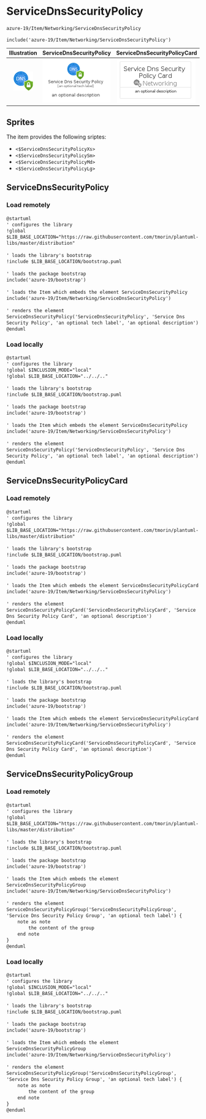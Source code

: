 # ServiceDnsSecurityPolicy


```text
azure-19/Item/Networking/ServiceDnsSecurityPolicy
```

```text
include('azure-19/Item/Networking/ServiceDnsSecurityPolicy')
```



| Illustration | ServiceDnsSecurityPolicy | ServiceDnsSecurityPolicyCard | ServiceDnsSecurityPolicyGroup |
| :---: | :---: | :---: | :---: |
| ![illustration for Illustration](../../../azure-19/Item/Networking/ServiceDnsSecurityPolicy.png) | ![illustration for ServiceDnsSecurityPolicy](../../../azure-19/Item/Networking/ServiceDnsSecurityPolicy.Local.png) | ![illustration for ServiceDnsSecurityPolicyCard](../../../azure-19/Item/Networking/ServiceDnsSecurityPolicyCard.Local.png) | ![illustration for ServiceDnsSecurityPolicyGroup](../../../azure-19/Item/Networking/ServiceDnsSecurityPolicyGroup.Local.png) |



## Sprites
The item provides the following sriptes:

- `<$ServiceDnsSecurityPolicyXs>`
- `<$ServiceDnsSecurityPolicySm>`
- `<$ServiceDnsSecurityPolicyMd>`
- `<$ServiceDnsSecurityPolicyLg>`





## ServiceDnsSecurityPolicy

### Load remotely
```plantuml
@startuml
' configures the library
!global $LIB_BASE_LOCATION="https://raw.githubusercontent.com/tmorin/plantuml-libs/master/distribution"

' loads the library's bootstrap
!include $LIB_BASE_LOCATION/bootstrap.puml

' loads the package bootstrap
include('azure-19/bootstrap')

' loads the Item which embeds the element ServiceDnsSecurityPolicy
include('azure-19/Item/Networking/ServiceDnsSecurityPolicy')

' renders the element
ServiceDnsSecurityPolicy('ServiceDnsSecurityPolicy', 'Service Dns Security Policy', 'an optional tech label', 'an optional description')
@enduml
```

### Load locally
```plantuml
@startuml
' configures the library
!global $INCLUSION_MODE="local"
!global $LIB_BASE_LOCATION="../../.."

' loads the library's bootstrap
!include $LIB_BASE_LOCATION/bootstrap.puml

' loads the package bootstrap
include('azure-19/bootstrap')

' loads the Item which embeds the element ServiceDnsSecurityPolicy
include('azure-19/Item/Networking/ServiceDnsSecurityPolicy')

' renders the element
ServiceDnsSecurityPolicy('ServiceDnsSecurityPolicy', 'Service Dns Security Policy', 'an optional tech label', 'an optional description')
@enduml
```

## ServiceDnsSecurityPolicyCard

### Load remotely
```plantuml
@startuml
' configures the library
!global $LIB_BASE_LOCATION="https://raw.githubusercontent.com/tmorin/plantuml-libs/master/distribution"

' loads the library's bootstrap
!include $LIB_BASE_LOCATION/bootstrap.puml

' loads the package bootstrap
include('azure-19/bootstrap')

' loads the Item which embeds the element ServiceDnsSecurityPolicyCard
include('azure-19/Item/Networking/ServiceDnsSecurityPolicy')

' renders the element
ServiceDnsSecurityPolicyCard('ServiceDnsSecurityPolicyCard', 'Service Dns Security Policy Card', 'an optional description')
@enduml
```

### Load locally
```plantuml
@startuml
' configures the library
!global $INCLUSION_MODE="local"
!global $LIB_BASE_LOCATION="../../.."

' loads the library's bootstrap
!include $LIB_BASE_LOCATION/bootstrap.puml

' loads the package bootstrap
include('azure-19/bootstrap')

' loads the Item which embeds the element ServiceDnsSecurityPolicyCard
include('azure-19/Item/Networking/ServiceDnsSecurityPolicy')

' renders the element
ServiceDnsSecurityPolicyCard('ServiceDnsSecurityPolicyCard', 'Service Dns Security Policy Card', 'an optional description')
@enduml
```

## ServiceDnsSecurityPolicyGroup

### Load remotely
```plantuml
@startuml
' configures the library
!global $LIB_BASE_LOCATION="https://raw.githubusercontent.com/tmorin/plantuml-libs/master/distribution"

' loads the library's bootstrap
!include $LIB_BASE_LOCATION/bootstrap.puml

' loads the package bootstrap
include('azure-19/bootstrap')

' loads the Item which embeds the element ServiceDnsSecurityPolicyGroup
include('azure-19/Item/Networking/ServiceDnsSecurityPolicy')

' renders the element
ServiceDnsSecurityPolicyGroup('ServiceDnsSecurityPolicyGroup', 'Service Dns Security Policy Group', 'an optional tech label') {
    note as note
        the content of the group
    end note
}
@enduml
```

### Load locally
```plantuml
@startuml
' configures the library
!global $INCLUSION_MODE="local"
!global $LIB_BASE_LOCATION="../../.."

' loads the library's bootstrap
!include $LIB_BASE_LOCATION/bootstrap.puml

' loads the package bootstrap
include('azure-19/bootstrap')

' loads the Item which embeds the element ServiceDnsSecurityPolicyGroup
include('azure-19/Item/Networking/ServiceDnsSecurityPolicy')

' renders the element
ServiceDnsSecurityPolicyGroup('ServiceDnsSecurityPolicyGroup', 'Service Dns Security Policy Group', 'an optional tech label') {
    note as note
        the content of the group
    end note
}
@enduml
```

